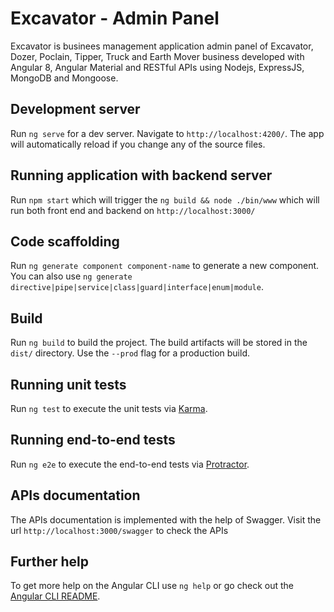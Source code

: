 # Excavator - Admin Panel

Excavator is businees management application admin panel of Excavator, Dozer, Poclain, Tipper, Truck and Earth Mover business developed with Angular 8, Angular Material and RESTful APIs using Nodejs, ExpressJS, MongoDB and Mongoose.

## Development server

Run `ng serve` for a dev server. Navigate to `http://localhost:4200/`. The app will automatically reload if you change any of the source files.

## Running application with backend server

Run `npm start` which will trigger the `ng build && node ./bin/www` which will run both front end and backend on `http://localhost:3000/`

## Code scaffolding

Run `ng generate component component-name` to generate a new component. You can also use `ng generate directive|pipe|service|class|guard|interface|enum|module`.

## Build

Run `ng build` to build the project. The build artifacts will be stored in the `dist/` directory. Use the `--prod` flag for a production build.

## Running unit tests

Run `ng test` to execute the unit tests via [Karma](https://karma-runner.github.io).

## Running end-to-end tests

Run `ng e2e` to execute the end-to-end tests via [Protractor](http://www.protractortest.org/).

## APIs documentation

The APIs documentation is implemented with the help of Swagger. Visit the url `http://localhost:3000/swagger` to check the APIs


## Further help

To get more help on the Angular CLI use `ng help` or go check out the [Angular CLI README](https://github.com/angular/angular-cli/blob/master/README.md).

